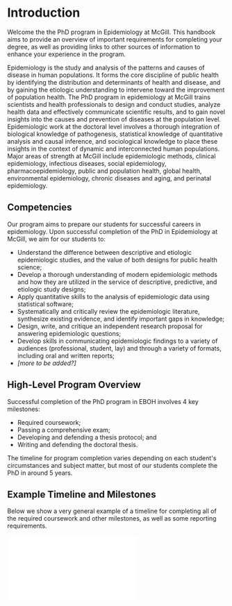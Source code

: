 
# Introduction

Welcome the the PhD program in Epidemiology at McGill. This handbook aims to provide an overview of important requirements for completing your degree, as well as providing links to other sources of information to enhance your experience in the program.

Epidemiology is the study and analysis of the patterns and causes of disease in human populations. It forms the core discipline of public health by identifying the distribution and determinants of health and disease, and by gaining the etiologic understanding to intervene toward the improvement of population health. The PhD program in epidemiology at McGill trains scientists and health professionals to design and conduct studies, analyze health data and effectively communicate scientific results, and to gain novel insights into the causes and prevention of diseases at the population level. Epidemiologic work at the doctoral level involves a thorough integration of biological knowledge of pathogenesis, statistical knowledge of quantitative analysis and causal inference, and sociological knowledge to place these insights in the context of dynamic and interconnected human populations. Major areas of strength at McGill include epidemiologic methods, clinical epidemiology, infectious diseases, social epidemiology, pharmacoepidemiology, public and population health, global health, environmental epidemiology, chronic diseases and aging, and perinatal epidemiology.

## Competencies
Our program aims to prepare our students for successful careers in epidemiology. Upon successful completion of the PhD in Epidemiology at McGill, we aim for our students to: 

- Understand the difference between descriptive and etiologic epidemiologic studies, and the value of both designs for public health science;
- Develop a thorough understanding of modern epidemiologic methods and how they are utilized in the service of descriptive, predictive, and etiologic study designs;
- Apply quantitative skills to the analysis of epidemiologic data using statistical software;
- Systematically and critically review the epidemiologic literature, synthesize existing evidence, and identify important gaps in knowledge;
- Design, write, and critique an independent research proposal for answering epidemiologic questions;
- Develop skills in communicating epidemiologic findings to a variety of audiences (professional, student, lay) and through a variety of formats, including oral and written reports;
- *[more to be added?]*

## High-Level Program Overview
Successful completion of the PhD program in EBOH involves 4 key milestones:  
- Required coursework;  
- Passing a comprehensive exam;  
- Developing and defending a thesis protocol; and  
- Writing and defending the doctoral thesis.  

The timeline for program completion varies depending on each student's circumstances and subject matter, but most of our students complete the PhD in around 5 years. 

## Example Timeline and Milestones
Below we show a very general example of a timeline for completing all of the required coursework and other milestones, as well as some reporting requirements. 

![](01-Introduction_files/figure-latex/plan-1.pdf)<!-- --> 
